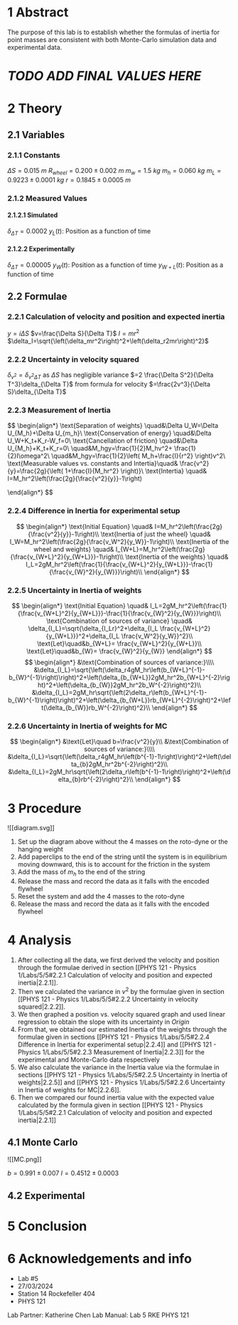 # 1 Abstract

The purpose of this lab is to establish whether the formulas of inertia for point masses are consistent with both Monte-Carlo simulation data and experimental data.

# ***TODO ADD FINAL VALUES HERE***

# 2 Theory

## 2.1 Variables

### 2.1.1 Constants

$\Delta S=0.015~ m$
$R_{wheel}=0.200\pm0.002~ m$
$m_w=1.5~ kg$
$m_h=0.060~ kg$
$m_L=0.9223\pm0.0001~ kg$
$r=0.1845\pm0.0005~ m$

### 2.1.2 Measured Values

#### 2.1.2.1 Simulated

$\delta_{\Delta T}=0.0002$
$y_L(t)$: Position as a function of time

#### 2.1.2.2 Experimentally

$\delta_{\Delta T}=0.00005$
$y_W(t)$: Position as a function of time
$y_{W+L}(t)$: Position as a function of time

## 2.2 Formulae

### 2.2.1 Calculation of velocity and position and expected inertia

$y=i\Delta S$
$v=\frac{\Delta S}{\Delta T}$
$I=mr^2$
$\delta_I=\sqrt{\left(\delta_mr^2\right)^2+\left(\delta_r2mr\right)^2}$

### 2.2.2 Uncertainty in velocity squared

$\delta_{v^2}=\delta_{v^2\Delta T}$ as $\Delta S$ has negligible variance
$=2 \frac{\Delta S^2}{\Delta T^3}\delta_{\Delta T}$ from formula for velocity
$=\frac{2v^3}{\Delta S}\delta_{\Delta T}$

### 2.2.3 Measurement of Inertia

$$
\begin{align*}
\text{Separation of weights} \quad&\Delta U_W=\Delta U_{M_h}+\Delta U_{m_h}\\
\text{Conservation of energy} \quad&\Delta U_W+K_t+K_r-W_f=0\\
\text{Cancellation of friction} \quad&\Delta U_{M_h}+K_t+K_r=0\\
\quad&M_hgy=\frac{1}{2}M_hv^2+ \frac{1}{2}I\omega^2\\
\quad&M_hgy=\frac{1}{2}\left( M_h+\frac{I}{r^2} \right)v^2\\
\text{Measurable values vs. constants and Intertia}\quad& \frac{v^2}{y}=\frac{2g}{\left( 1+\frac{I}{M_hr^2} \right)}\\
\text{Intertia} \quad& I=M_hr^2\left(\frac{2g}{\frac{v^2}{y}}-1\right)

\end{align*}
$$

### 2.2.4 Difference in Inertia for experimental setup

$$
\begin{align*}
\text{Initial Equation} \quad& I=M_hr^2\left(\frac{2g}{\frac{v^2}{y}}-1\right)\\
\text{Inertia of just the wheel} \quad& I_W=M_hr^2\left(\frac{2g}{\frac{v_W^2}{y_W}}-1\right)\\
\text{Inertia of the wheel and weights} \quad& I_{W+L}=M_hr^2\left(\frac{2g}{\frac{v_{W+L}^2}{y_{W+L}}}-1\right)\\
\text{Inertia of the weights} \quad& I_L=2gM_hr^2\left(\frac{1}{\frac{v_{W+L}^2}{y_{W+L}}}-\frac{1}{\frac{v_{W}^2}{y_{W}}}\right)\\
\end{align*}
$$

### 2.2.5 Uncertainty in Inertia of weights

$$
\begin{align*}
\text{Initial Equation} \quad& I_L=2gM_hr^2\left(\frac{1}{\frac{v_{W+L}^2}{y_{W+L}}}-\frac{1}{\frac{v_{W}^2}{y_{W}}}\right)\\
\text{Combination of sources of variance} \quad& \delta_{I_L}=\sqrt{\delta_{I_Lr}^2+\delta_{I_L \frac{v_{W+L}^2}{y_{W+L}}}^2+\delta_{I_L \frac{v_W^2}{y_W}}^2}\\
\text{Let}\quad&b_{W+L}= \frac{v_{W+L}^2}{y_{W+L}}\\
\text{Let}\quad&b_{W}= \frac{v_{W}^2}{y_{W}}
\end{align*}
$$
$$
\begin{align*}
&\text{Combination of sources of variance:}\\\\
&\delta_{I_L}=\sqrt{\left(\delta_r4gM_hr\left(b_{W+L}^{-1}-b_{W}^{-1}\right)\right)^2+\left(\delta_{b_{W+L}}2gM_hr^2b_{W+L}^{-2}\right)^2+\left(\delta_{b_{W}}2gM_hr^2b_W^{-2}\right)^2}\\
&\delta_{I_L}=2gM_hr\sqrt{\left(2\delta_r\left(b_{W+L}^{-1}-b_{W}^{-1}\right)\right)^2+\left(\delta_{b_{W+L}}rb_{W+L}^{-2}\right)^2+\left(\delta_{b_{W}}rb_W^{-2}\right)^2}\\
\end{align*}
$$

### 2.2.6 Uncertainty in Inertia of weights for MC

$$
\begin{align*}
&\text{Let}\quad b=\frac{v^2}{y}\\
&\text{Combination of sources of variance:}\\\\
&\delta_{I_L}=\sqrt{\left(\delta_r4gM_hr\left(b^{-1}-1\right)\right)^2+\left(\delta_{b}2gM_hr^2b^{-2}\right)^2}\\
&\delta_{I_L}=2gM_hr\sqrt{\left(2\delta_r\left(b^{-1}-1\right)\right)^2+\left(\delta_{b}rb^{-2}\right)^2}\\
\end{align*}
$$

# 3 Procedure

![[diagram.svg]]

1. Set up the diagram above without the 4 masses on the roto-dyne or the hanging weight
2. Add paperclips to the end of the string until the system is in equilibrium moving downward, this is to account for the friction in the system
3. Add the mass of $m_h$ to the end of the string
4. Release the mass and record the data as it falls with the encoded flywheel
5. Reset the system and add the 4 masses to the roto-dyne
6. Release the mass and record the data as it falls with the encoded flywheel

# 4 Analysis

1. After collecting all the data, we first derived the velocity and position through the formulae derived in section [[PHYS 121 - Physics 1/Labs/5/5#2.2.1 Calculation of velocity and position and expected inertia|2.2.1]].
2. Then we calculated the variance in $v^2$ by the formulae given in section [[PHYS 121 - Physics 1/Labs/5/5#2.2.2 Uncertainty in velocity squared|2.2.2]].
3. We then graphed a position vs. velocity squared graph and used linear regression to obtain the slope with its uncertainty in *Origin*
4. From that, we obtained our estimated Inertia of the weights through the formulae given in sections [[PHYS 121 - Physics 1/Labs/5/5#2.2.4 Difference in Inertia for experimental setup|2.2.4]] and [[PHYS 121 - Physics 1/Labs/5/5#2.2.3 Measurement of Inertia|2.2.3]] for the experimental and Monte-Carlo data respectively
5. We also calculate the variance in the Inertia value via the formulae in sections [[PHYS 121 - Physics 1/Labs/5/5#2.2.5 Uncertainty in Inertia of weights|2.2.5]] and [[PHYS 121 - Physics 1/Labs/5/5#2.2.6 Uncertainty in Inertia of weights for MC|2.2.6]].
6. Then we compared our found inertia value with the expected value calculated by the formula given in section [[PHYS 121 - Physics 1/Labs/5/5#2.2.1 Calculation of velocity and position and expected inertia|2.2.1]]

## 4.1 Monte Carlo

![[MC.png]]

$b=0.991\pm0.007$
$I=0.4512\pm0.0003$


## 4.2 Experimental

# 5 Conclusion


# 6 Acknowledgements and info

- Lab #5
- 27/03/2024
- Station 14 Rockefeller 404
- PHYS 121

Lab Partner: Katherine Chen
Lab Manual: Lab 5 RKE PHYS 121
